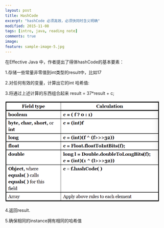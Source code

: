 ```yaml
---
layout: post
title: HashCode 
excerpt: "hashCode 必须高效，必须快同时含义明确"
modified: 2015-11-08
tags: [intro, java, reading note]
comments: true
image:
feature: sample-image-5.jpg
---
```


在Effective Java 中，作者提出了得体hashCode的基本要素：


1.存储一些常量非零值到int类型的result中，比如17

2.对任何有效的变量，计算出它的int 哈希值:

3.将通过上述计算的东西组合起来 result = 37*result + c;

![some value](../images/field_for_hash.png?raw=true)

4.返回result.

5.确保相同的instance拥有相同的哈希值
